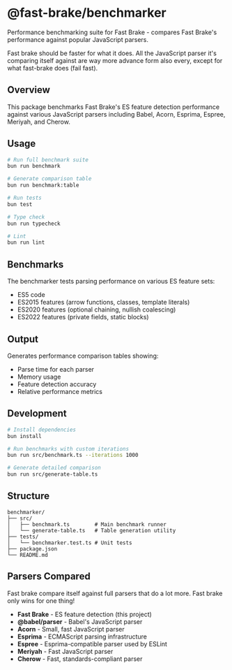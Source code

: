 # @fast-brake/benchmarker

Performance benchmarking suite for Fast Brake - compares Fast Brake's performance against popular JavaScript parsers.

Fast brake should be faster for what it does. All the JavaScript parser it's comparing itself against are way more advance form also every, except for what fast-brake does (fail fast).

## Overview

This package benchmarks Fast Brake's ES feature detection performance against various JavaScript parsers including Babel, Acorn, Esprima, Espree, Meriyah, and Cherow.

## Usage

```bash
# Run full benchmark suite
bun run benchmark

# Generate comparison table
bun run benchmark:table

# Run tests
bun test

# Type check
bun run typecheck

# Lint
bun run lint
```

## Benchmarks

The benchmarker tests parsing performance on various ES feature sets:

- ES5 code
- ES2015 features (arrow functions, classes, template literals)
- ES2020 features (optional chaining, nullish coalescing)
- ES2022 features (private fields, static blocks)

## Output

Generates performance comparison tables showing:

- Parse time for each parser
- Memory usage
- Feature detection accuracy
- Relative performance metrics

## Development

```bash
# Install dependencies
bun install

# Run benchmarks with custom iterations
bun run src/benchmark.ts --iterations 1000

# Generate detailed comparison
bun run src/generate-table.ts
```

## Structure

```
benchmarker/
├── src/
│   ├── benchmark.ts        # Main benchmark runner
│   └── generate-table.ts   # Table generation utility
├── tests/
│   └── benchmarker.test.ts # Unit tests
├── package.json
└── README.md
```

## Parsers Compared

Fast brake compare itself against full parsers that do a lot more. Fast brake only wins for one thing!

- **Fast Brake** - ES feature detection (this project)
- **@babel/parser** - Babel's JavaScript parser
- **Acorn** - Small, fast JavaScript parser
- **Esprima** - ECMAScript parsing infrastructure
- **Espree** - Esprima-compatible parser used by ESLint
- **Meriyah** - Fast JavaScript parser
- **Cherow** - Fast, standards-compliant parser
